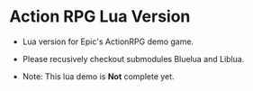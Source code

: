 # Action RPG Lua Version #

* Lua version for Epic's ActionRPG demo game.

* Please recusively checkout submodules Bluelua and Liblua.

* Note: This lua demo is **Not** complete yet.